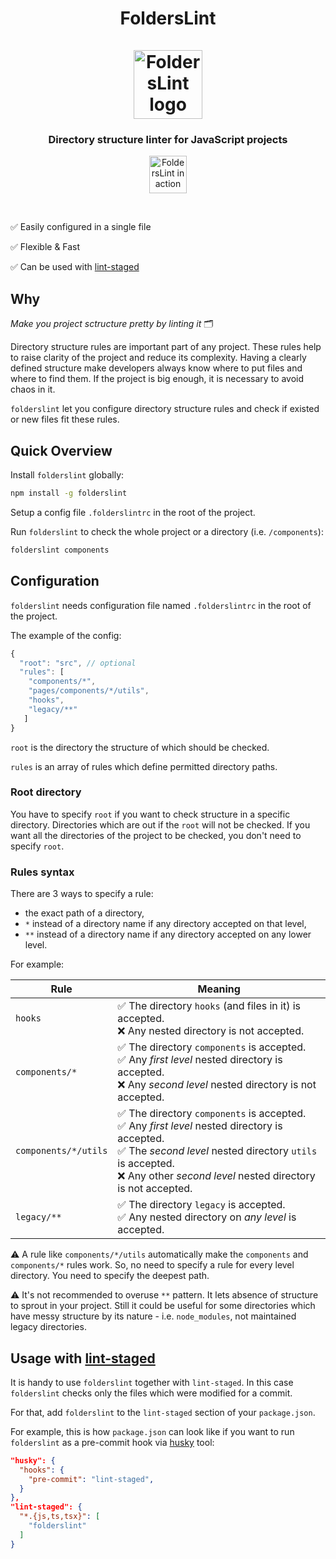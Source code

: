 
<h1 align="center">
  FoldersLint
  <br>
 <br>
  <img src="https://ph-files.imgix.net/ca08c2f9-856e-4995-b500-85935be555e7.png" alt="FoldersLint logo" title="FoldersLint logo" width="110">
  <br>
</h1>
<h3 align="center"><b>Directory structure linter for JavaScript projects</b></h3>
<p align="center">
   <img src="https://raw.githubusercontent.com/denisraslov/folderslint/master/demo.png" alt="FoldersLint in action" title="FoldersLint in action" height="60">
</p>

<br>

✅ Easily configured in a single file

✅ Flexible & Fast

✅ Can be used with [lint-staged](https://github.com/okonet/lint-staged)

## Why

*Make you project sctructure pretty by linting it* 🗂

Directory structure rules are important part of any project. These rules help to raise clarity of the project and reduce its complexity. Having a clearly defined structure make developers always know where to put files and where to find them. If the project is big enough, it is necessary to avoid chaos in it.

`folderslint` let you configure directory structure rules and check if existed or new files fit these rules.

## Quick Overview

Install `folderslint` globally:

```sh
npm install -g folderslint
```

Setup a config file `.folderslintrc` in the root of the project.

Run `folderslint` to check the whole project or a directory (i.e. `/components`):

```sh
folderslint components
```

## Configuration
`folderslint` needs configuration file named `.folderslintrc` in the root of the project.

The example of the config:

```js
{
  "root": "src", // optional
  "rules": [
    "components/*",
    "pages/components/*/utils",
    "hooks",
    "legacy/**"
   ]
}
```

`root` is the directory the structure of which should be checked.

`rules` is an array of rules which define permitted directory paths.

### Root directory

You have to specify `root` if you want to check structure in a specific directory. Directories which are out if the `root` will not be checked.
If you want all the directories of the project to be checked, you don't need to specify `root`.

### Rules syntax

There are 3 ways to specify a rule:
- the exact path of a directory,
- `*` instead of a directory name if any directory accepted on that level,
- `**` instead of a directory name if any directory accepted on any lower level.

For example:

Rule | Meaning
--- | --- 
`hooks` | ✅ The directory `hooks` (and files in it) is accepted.<br/> ❌ Any nested directory is not accepted.
`components/*` | ✅ The directory `components` is accepted.<br/> ✅ Any *first level* nested directory is accepted.<br/> ❌ Any *second level* nested directory is not accepted. 
`components/*/utils` | ✅ The directory `components` is accepted.<br/> ✅ Any *first level* nested directory is accepted.<br/> ✅ The *second level* nested directory `utils` is accepted.<br/> ❌ Any other *second level* nested directory is not accepted.
`legacy/**` | ✅ The directory `legacy` is accepted.<br/> ✅ Any nested directory on *any level* is accepted.

⚠️ A rule like `components/*/utils` automatically make the `components` and `components/*` rules work. So, no need to specify a rule for every level directory. You need to specify the deepest path.

⚠️ It's not recommended to overuse `**` pattern. It lets absence of structure to sprout in your project. Still it could be useful for some directories which have messy structure by its nature - i.e. `node_modules`, not maintained legacy directories.

## Usage with [lint-staged](https://github.com/okonet/lint-staged)
It is handy to use `folderslint` together with `lint-staged`. In this case `folderslint` checks only the files which were modified for a commit.

For that, add `folderslint` to the `lint-staged` section of your `package.json`.

For example, this is how `package.json` can look like if you want to run `folderslint` as a pre-commit hook via [husky](https://github.com/typicode/husky) tool:

```json
"husky": {
  "hooks": {
    "pre-commit": "lint-staged",
  }
},
"lint-staged": {
  "*.{js,ts,tsx}": [
    "folderslint"
  ]
}
  ```
